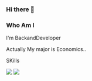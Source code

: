 ### Hi there 👋


### Who Am I


I'm BackandDeveloper

Actually My major is Economics..



SKills

<img src="https://img.shields.io/badge/JAVA-green??style=for-the-badge&logo=appveyor&logo=Java&logoColor=white"/>
<img src="https://img.shields.io/badge/JAVA-white??style=for-the-badge&logo=appveyor&logo=JavaScript&logoColor=yellowgreen"/>

